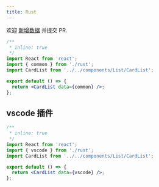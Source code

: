 ```yaml
---
title: Rust
---
```


<Alert type="info">
  欢迎 <a href="https://github.com/youngjuning/youngjuning.github.io/edit/main/docs//awesome/rust.js">新增数据</a> 并提交 PR.
</Alert>

```jsx
/**
 * inline: true
 */
import React from 'react';
import { common } from './rust';
import CardList from '../../components/List/CardList';

export default () => {
  return <CardList data={common} />;
};
```

## vscode 插件

```jsx
/**
 * inline: true
 */
import React from 'react';
import { vscode } from './rust';
import CardList from '../../components/List/CardList';

export default () => {
  return <CardList data={vscode} />;
};
```
